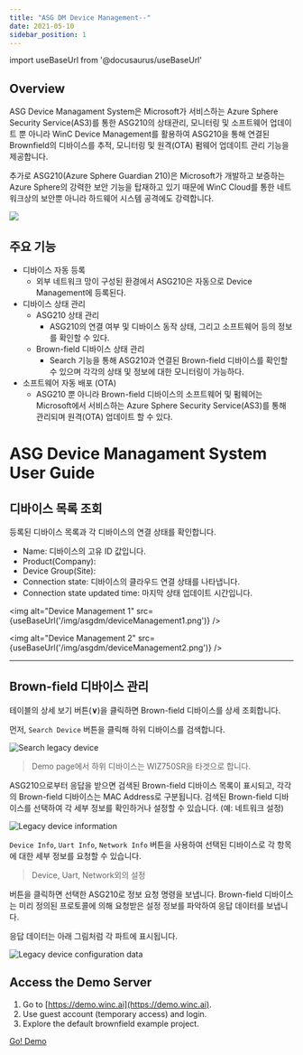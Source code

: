 ```yaml
---
title: "ASG DM Device Management--"
date: 2021-05-10
sidebar_position: 1
---
```


import useBaseUrl from '@docusaurus/useBaseUrl'

## Overview

ASG Device Managament System은 Microsoft가 서비스하는 Azure Sphere Security Service(AS3)를 통한 ASG210의 상태관리, 모니터링 및 소프트웨어 업데이트 뿐 아니라 WinC Device Management를 활용하여 ASG210을 통해 연결된 Brownfield의 디바이스를 추적, 모니터링 및 원격(OTA) 펌웨어 업데이트 관리 기능을 제공합니다.

추가로 ASG210(Azure Sphere Guardian 210)은 Microsoft가 개발하고 보증하는 Azure Sphere의 강력한 보안 기능을 탑재하고 있기 때문에 WinC Cloud를 통한 네트워크상의 보안뿐 아니라 하드웨어 시스템 공격에도 강력합니다.


![](https://paper-attachments.dropbox.com/s_6B416B4379E3C4034F7587B155C6F6BEFE698D1D76F13665776365B9EF449879_1600332116076_image.png)



## 주요 기능

- 디바이스 자동 등록
  - 외부 네트워크 망이 구성된 환경에서 ASG210은 자동으로 Device Management에 등록된다.
- 디바이스 상태 관리
  - ASG210 상태 관리
    - ASG210의 연결 여부 및 디바이스 동작 상태, 그리고 소프트웨어 등의 정보를 확인할 수 있다.
  - Brown-field 디바이스 상태 관리
    - Search 기능을 통해 ASG210과 연결된 Brown-field 디바이스를 확인할 수 있으며 각각의 상태 및 정보에 대한 모니터링이 가능하다.
- 소프트웨어 자동 배포 (OTA)
  - ASG210 뿐 아니라 Brown-field 디바이스의 소프트웨어 및 펌웨어는 Microsoft에서 서비스하는 Azure Sphere Security Service(AS3)를 통해 관리되며 원격(OTA) 업데이트 할 수 있다.



# ASG Device Managament System User Guide


## **디바이스 목록 조회**

등록된 디바이스 목록과 각 디바이스의 연결 상태를 확인합니다.


- Name: 디바이스의 고유 ID 값입니다.
- Product(Company):
- Device Group(Site): 
- Connection state: 디바이스의 클라우드 연결 상태를 나타냅니다.
- Connection state updated time: 마지막 상태 업데이트 시간입니다.

<img alt="Device Management 1" src={useBaseUrl('/img/asgdm/deviceManagement1.png')} />

<img alt="Device Management 2" src={useBaseUrl('/img/asgdm/deviceManagement2.png')} />



----

## **Brown-field 디바이스 관리**

테이블의 상세 보기 버튼(**∨**)을 클릭하면 Brown-field 디바이스를 상세 조회합니다.

먼저, `Search Device` 버튼을 클릭해 하위 디바이스를 검색합니다.

![Search legacy device](https://paper-attachments.dropbox.com/s_6B416B4379E3C4034F7587B155C6F6BEFE698D1D76F13665776365B9EF449879_1599799798446_image.png)



> Demo page에서 하위 디바이스는 WIZ750SR을 타겟으로 합니다.

ASG210으로부터 응답을 받으면 검색된 Brown-field 디바이스 목록이 표시되고, 각각의 Brown-field 디바이스는 MAC Address로 구분됩니다.
검색된 Brown-field 디바이스를 선택하여 각 세부 정보를 확인하거나 설정할 수 있습니다. (예: 네트워크 설정)


![Legacy device information](https://paper-attachments.dropbox.com/s_6B416B4379E3C4034F7587B155C6F6BEFE698D1D76F13665776365B9EF449879_1599801516218_image.png)


`Device Info`, `Uart Info`, `Network Info` 버튼을 사용하여 선택된 디바이스로 각 항목에 대한 세부 정보를 요청할 수 있습니다.


> Device, Uart, Network외의 설정

버튼을 클릭하면 선택한 ASG210로 정보 요청 명령을 보냅니다. Brown-field 디바이스는 미리 정의된 프로토콜에 의해 요청받은 설정 정보를 파악하여 응답 데이터를 보냅니다.

응답 데이터는 아래 그림처럼 각 파트에 표시됩니다.


![Legacy device configuration data](https://paper-attachments.dropbox.com/s_6B416B4379E3C4034F7587B155C6F6BEFE698D1D76F13665776365B9EF449879_1599802356391_image.png)



## Access the Demo Server

1. Go to [https://demo.winc.ai](https://demo.winc.ai).
2. Use guest account (temporary access) and login.
3. Explore the default brownfield example project.

<a class="btn btn-success" href="https://demo.winc.ai" data-toggle="tooltip" data-placement="top" title="WIZnet PaaS Demo Site"><span class="h3">Go! Demo</span></a>



